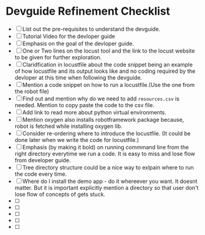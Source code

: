 # Devguide Refinement Checklist

- [ ] List out the pre-requisites to understand the devguide.
- [ ] Tutorial Video for the devloper guide 
- [ ] Emphasis on the goal of the devloper guide. 
- [ ] One or Two lines on the locust tool and the link to the locust website to be given for further exploration.
- [ ] Claridfication in locustfile about the code snippet being an example of how locustfile and its output looks like and no coding required by the devloper at this time when following the devguide.
- [ ] Mention a code snippet on how to run a locustfile.(Use the one from the robot file)
- [ ] Find out and mention why do we need to add `resources.csv` is needed. Mention to copy paste the code to the csv file.
- [ ] Add link to read more about python virtual environments.
- [ ] Mention oxygen also installs robotframework package because, robot is fetched while installing oxygen lib.
- [ ] Consider re-ordering where to introduce the locustfile. (It could be done later when we write the code for locustfile.)
- [ ] Emphasis (by making it bold) on running commmand line from the right directory everytime we run a code. It is easy to miss and lose flow from developer guide.
- [ ] Tree directory structure could be a nice way to exlpain where to run the code every time. 
- [ ] Where do I install the demo app - do it whereever you want. It doesnt matter. But it is important explicitly mention a directory so that user don't lose flow of concepts of gets stuck. 
- [ ]
- [ ]
- [ ]
- [ ]
- [ ]